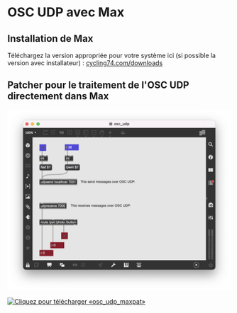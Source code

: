 # OSC UDP avec Max

## Installation de Max

Téléchargez la version appropriée pour votre système ici (si possible la version avec installateur) : [cycling74.com/downloads](https://cycling74.com/downloads)

## Patcher pour le traitement de l'OSC UDP directement dans Max

![Exemple «osc_udp_maxpat»](./osc_udp_maxpat.png)

[![Cliquez pour télécharger «osc_udp_maxpat»](../fichier_zip.png)](./osc_udp_maxpat)

